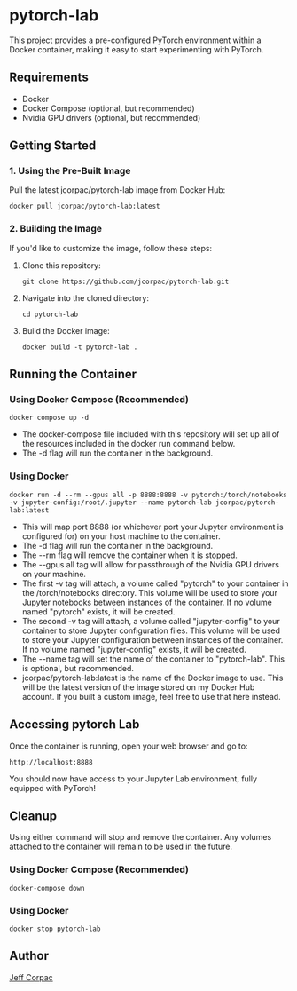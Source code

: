 # pytorch-lab

This project provides a pre-configured PyTorch environment within a Docker container, making it easy to start experimenting with PyTorch.

## Requirements

* Docker
* Docker Compose (optional, but recommended)
* Nvidia GPU drivers (optional, but recommended)

## Getting Started

### 1. Using the Pre-Built Image

Pull the latest jcorpac/pytorch-lab image from Docker Hub:

```docker pull jcorpac/pytorch-lab:latest```

### 2. Building the Image

If you'd like to customize the image, follow these steps:

1. Clone this repository:

    ``` git clone https://github.com/jcorpac/pytorch-lab.git ```

2. Navigate into the cloned directory:

    ```cd pytorch-lab```

3. Build the Docker image:

    ```docker build -t pytorch-lab .```

## Running the Container

### Using Docker Compose (Recommended)

``` docker compose up -d ```

* The docker-compose file included with this repository will set up all of the resources included in the docker run command below.
* The -d flag will run the container in the background.

### Using Docker

``` docker run -d --rm --gpus all -p 8888:8888 -v pytorch:/torch/notebooks -v jupyter-config:/root/.jupyter --name pytorch-lab jcorpac/pytorch-lab:latest ```

* This will map port 8888 (or whichever port your Jupyter environment is configured for) on your host machine to the container.
* The -d flag will run the container in the background.
* The --rm flag will remove the container when it is stopped.
* The --gpus all tag will allow for passthrough of the Nvidia GPU drivers on your machine.
* The first -v tag will attach, a volume called "pytorch" to your container in the /torch/notebooks directory. This volume will be used to store your Jupyter notebooks between instances of the container. If no volume named "pytorch" exists, it will be created.
* The second -v tag will attach, a volume called "jupyter-config" to your container to store Jupyter configuration files. This volume will be used to store your Jupyter configuration between instances of the container. If no volume named "jupyter-config" exists, it will be created.
* The --name tag will set the name of the container to "pytorch-lab". This is optional, but recommended.
* jcorpac/pytorch-lab:latest is the name of the Docker image to use. This will be the latest version of the image stored on my Docker Hub account. If you built a custom image, feel free to use that here instead.

## Accessing pytorch Lab

Once the container is running, open your web browser and go to:

``` http://localhost:8888 ```

You should now have access to your Jupyter Lab environment, fully equipped with PyTorch!

## Cleanup

Using either command will stop and remove the container. Any volumes attached to the container will remain to be used in the future.

### Using Docker Compose (Recommended)

 ``` docker-compose down ```

### Using Docker

 ``` docker stop pytorch-lab ```

## Author

[Jeff Corpac](https://github.com/jcorpac)
